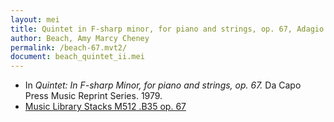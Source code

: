 ```yaml
---
layout: mei
title: Quintet in F-sharp minor, for piano and strings, op. 67, Adagio espressivo
author: Beach, Amy Marcy Cheney
permalink: /beach-67.mvt2/
document: beach_quintet_ii.mei
---
```


- In *Quintet: In F-sharp Minor, for piano and strings, op. 67.* Da Capo Press Music Reprint Series. 1979.
- <a href="https://tufts-primo.hosted.exlibrisgroup.com/permalink/f/14dinuo/01TUN_ALMA2183367040003851" target="_blank">Music Library Stacks M512 .B35 op. 67</a>
